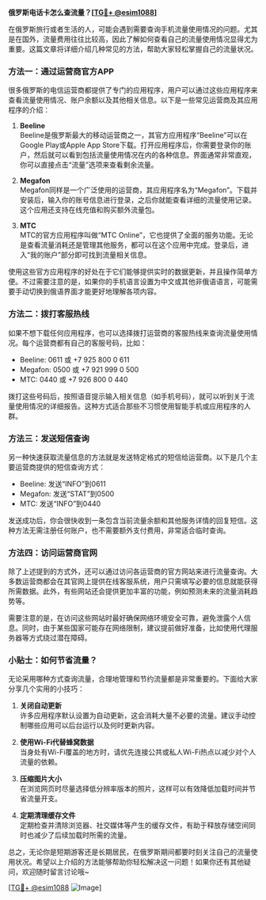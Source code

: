 **俄罗斯电话卡怎么查流量？[[TG💪+ @esim1088](https://t.me/s/esim1088)]**

在俄罗斯旅行或者生活的人，可能会遇到需要查询手机流量使用情况的问题。尤其是在国外，流量费用往往比较高，因此了解如何查看自己的流量使用情况显得尤为重要。这篇文章将详细介绍几种常见的方法，帮助大家轻松掌握自己的流量状况。

### 方法一：通过运营商官方APP

很多俄罗斯的电信运营商都提供了专门的应用程序，用户可以通过这些应用程序来查看流量使用情况、账户余额以及其他相关信息。以下是一些常见运营商及其应用程序的介绍：

1. **Beeline**  
   Beeline是俄罗斯最大的移动运营商之一，其官方应用程序“Beeline”可以在Google Play或Apple App Store下载。打开应用程序后，你需要登录你的账户，然后就可以看到包括流量使用情况在内的各种信息。界面通常非常直观，你可以直接点击“流量”选项来查看剩余流量。

2. **Megafon**  
   Megafon同样是一个广泛使用的运营商，其应用程序名为“Megafon”。下载并安装后，输入你的账号信息进行登录，之后你就能查看详细的流量使用记录。这个应用还支持在线充值和购买额外流量包。

3. **MTC**  
   MTC的官方应用程序叫做“MTC Online”，它也提供了全面的服务功能。无论是查看流量消耗还是管理其他服务，都可以在这个应用中完成。登录后，进入“我的账户”部分即可找到流量相关信息。

使用这些官方应用程序的好处在于它们能够提供实时的数据更新，并且操作简单方便。不过需要注意的是，如果你的手机语言设置为中文或其他非俄语语言，可能需要手动切换到俄语界面才能更好地理解各项内容。

### 方法二：拨打客服热线

如果不想下载任何应用程序，也可以选择拨打运营商的客服热线来查询流量使用情况。每个运营商都有自己的客服号码，比如：

- Beeline: 0611 或 +7 925 800 0 611
- Megafon: 0500 或 +7 921 999 0 500
- MTC: 0440 或 +7 926 800 0 440

拨打这些号码后，按照语音提示输入相关信息（如手机号码），就可以听到关于流量使用情况的详细报告。这种方式适合那些不习惯使用智能手机或应用程序的人群。

### 方法三：发送短信查询

另一种快速获取流量信息的方法就是发送特定格式的短信给运营商。以下是几个主要运营商提供的短信查询方式：

- Beeline: 发送“INFO”到0611
- Megafon: 发送“STAT”到0500
- MTC: 发送“INFO”到0440

发送成功后，你会很快收到一条包含当前流量余额和其他服务详情的回复短信。这种方法无需注册任何账户，也不需要额外支付费用，非常适合临时查询。

### 方法四：访问运营商官网

除了上述提到的方式外，还可以通过访问各运营商的官方网站来进行流量查询。大多数运营商都会在其官网上提供在线客服系统，用户只需填写必要的信息就能获得所需数据。此外，有些网站还会提供更加丰富的功能，例如预测未来的流量消耗趋势等。

需要注意的是，在访问这些网站时最好确保网络环境安全可靠，避免泄露个人信息。同时，由于某些国家可能存在网络限制，建议提前做好准备，比如使用代理服务器等方式绕过潜在障碍。

### 小贴士：如何节省流量？

无论采用哪种方式查询流量，合理地管理和节约流量都是非常重要的。下面给大家分享几个实用的小技巧：

1. **关闭自动更新**  
   许多应用程序默认设置为自动更新，这会消耗大量不必要的流量。建议手动控制哪些应用可以后台运行以及何时更新内容。

2. **使用Wi-Fi代替蜂窝数据**  
   当身处有Wi-Fi覆盖的地方时，请优先连接公共或私人Wi-Fi热点以减少对个人流量的依赖。

3. **压缩图片大小**  
   在浏览网页时尽量选择低分辨率版本的照片，这样可以有效降低加载时间并节省流量开支。

4. **定期清理缓存文件**  
   定期检查并清除浏览器、社交媒体等产生的缓存文件，有助于释放存储空间同时也减少了后续加载时所需的流量。

总之，无论你是短期游客还是长期居民，在俄罗斯期间都要时刻关注自己的流量使用状况。希望以上介绍的方法能够帮助你轻松解决这一问题！如果你还有其他疑问，欢迎随时留言讨论哦~

[[TG💪+ @esim1088](https://t.me/s/esim1088) ![Image](https://i.postimg.cc/4NQfJmqS/Snipaste-2025-05-13-00-14-12.png)]